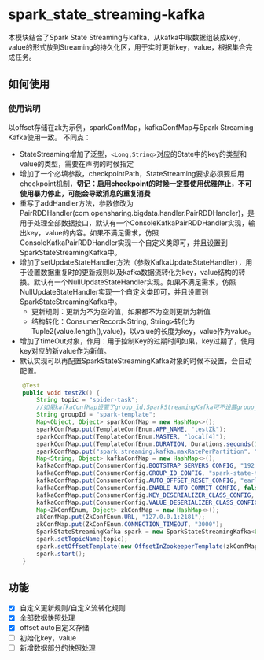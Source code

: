 # spark_state_streaming-kafka

本模块结合了Spark State Streaming与kafka，从kafka中取数据组装成key，value的形式放到Streaming的持久化区，用于实时更新key，value，根据集合完成任务。

## 如何使用

### 使用说明
以offset存储在zk为示例，sparkConfMap，kafkaConfMap与Spark Streaming Kafka使用一致。
不同点：
+ StateStreaming增加了泛型，`<Long,String>`对应的State中的key的类型和value的类型，需要在声明的时候指定
+ 增加了一个必填参数，checkpointPath，StateStreaming要求必须要启用checkpoint机制，**切记：启用checkpoint的时候一定要使用优雅停止，不可使用暴力停止，可能会导致消息的重复消费**
+ 重写了addHandler方法，参数修改为PairRDDHandler(com.opensharing.bigdata.handler.PairRDDHandler)，是用于处理全部数据接口，默认有一个ConsoleKafkaPairRDDHandler实现，输出key，value的内容。如果不满足需求，仿照ConsoleKafkaPairRDDHandler实现一个自定义类即可，并且设置到SparkStateStreamingKafka中。
+ 增加了setUpdateStateHandler方法（参数KafkaUpdateStateHandler），用于设置数据重复时的更新规则以及kafka数据流转化为key，value结构的转换。默认有一个NullUpdateStateHandler实现。如果不满足需求，仿照NullUpdateStateHandler实现一个自定义类即可，并且设置到SparkStateStreamingKafka中。
   - 更新规则：更新为不为空的值，如果都不为空则更新为新值
   - 结构转化：ConsumerRecord<String, String>转化为Tuple2(value.length(),value)，以value的长度为key，value作为value。
+ 增加了timeOut对象，作用：用于控制Key的过期时间如果，key过期了，使用key对应的新value作为新值。
+ 默认实现可以再配置SparkStateStreamingKafka对象的时候不设置，会自动配置。

``` java
	@Test
	public void testZk() {
		String topic = "spider-task";
		//如果kafkaConfMap设置了group_id,SparkStreamingKafka可不设置group_id
		String groupId = "spark-template";
		Map<Object, Object> sparkConfMap = new HashMap<>();
		sparkConfMap.put(TemplateConfEnum.APP_NAME, "testZk");
		sparkConfMap.put(TemplateConfEnum.MASTER, "local[4]");
		sparkConfMap.put(TemplateConfEnum.DURATION, Durations.seconds(10));
		sparkConfMap.put("spark.streaming.kafka.maxRatePerPartition", "1");
		Map<String, Object> kafkaConfMap = new HashMap<>();
		kafkaConfMap.put(ConsumerConfig.BOOTSTRAP_SERVERS_CONFIG, "192.168.2.58:9092,192.168.2.58:10092,192.168.2.58:11092");
		kafkaConfMap.put(ConsumerConfig.GROUP_ID_CONFIG, "spark-state-template");
		kafkaConfMap.put(ConsumerConfig.AUTO_OFFSET_RESET_CONFIG, "earliest");
		kafkaConfMap.put(ConsumerConfig.ENABLE_AUTO_COMMIT_CONFIG, false);
		kafkaConfMap.put(ConsumerConfig.KEY_DESERIALIZER_CLASS_CONFIG, StringDeserializer.class);
		kafkaConfMap.put(ConsumerConfig.VALUE_DESERIALIZER_CLASS_CONFIG, StringDeserializer.class);
		Map<ZkConfEnum, Object> zkConfMap = new HashMap<>();
		zkConfMap.put(ZkConfEnum.URL, "127.0.0.1:2181");
		zkConfMap.put(ZkConfEnum.CONNECTION_TIMEOUT, "3000");
		SparkStateStreamingKafka spark = new SparkStateStreamingKafka<Long, String>(sparkConfMap, kafkaConfMap, "./checkpointStateStreamingZk");
		spark.setTopicName(topic);
		spark.setOffsetTemplate(new OffsetInZookeeperTemplate(zkConfMap, "/ldk"));
		spark.start();
	}
```

## 功能

+ [x] 自定义更新规则/自定义流转化规则
+ [x] 全部数据快照处理
+ [x] offset auto自定义存储
+ [ ] 初始化key，value
+ [ ] 新增数据部分的快照处理
